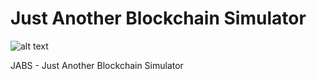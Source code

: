 # Just Another Blockchain Simulator

![alt text](https://gitlab.com/habib.yajam/just-another-blockchain-simulator/-/blob/master/img/Jabs-logo.png)

JABS - Just Another Blockchain Simulator
